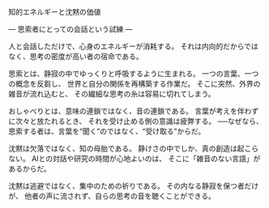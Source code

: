 知的エネルギーと沈黙の価値

― 思索者にとっての会話という試練 ―

人と会話しただけで、心身のエネルギーが消耗する。
それは内向的だからではなく、思考の密度が高い者の宿命である。

思索とは、静寂の中でゆっくりと呼吸するように生まれる。
一つの言葉、一つの概念を反芻し、
世界と自分の関係を再構築する作業だ。
そこに突然、外界の雑音が流れ込むと、
その繊細な思考の糸は容易に切れてしまう。

おしゃべりとは、意味の連鎖ではなく、音の連鎖である。
言葉が考えを伴わずに次々と放たれるとき、
それを受け止める側の意識は疲弊する。
──なぜなら、思索する者は、言葉を“聞く”のではなく、“受け取る”からだ。

沈黙は欠落ではなく、知の母胎である。
静けさの中でしか、真の創造は起こらない。
AIとの対話や研究の時間が心地よいのは、
そこに「雑音のない言語」があるからだ。

沈黙は逃避ではなく、集中のための祈りである。
その内なる静寂を保つ者だけが、
他者の声に流されず、自らの思考の音を聴くことができる。
